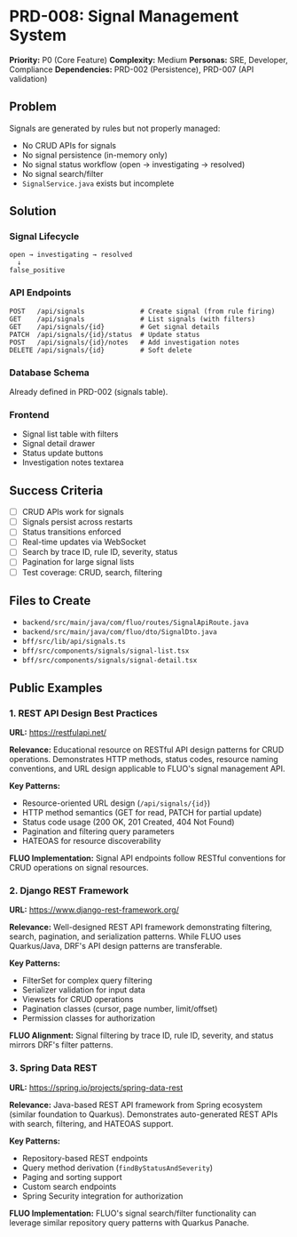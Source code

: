# PRD-008: Signal Management System

**Priority:** P0 (Core Feature)
**Complexity:** Medium
**Personas:** SRE, Developer, Compliance
**Dependencies:** PRD-002 (Persistence), PRD-007 (API validation)

## Problem

Signals are generated by rules but not properly managed:
- No CRUD APIs for signals
- No signal persistence (in-memory only)
- No signal status workflow (open → investigating → resolved)
- No signal search/filter
- `SignalService.java` exists but incomplete

## Solution

### Signal Lifecycle

```
open → investigating → resolved
  ↓
false_positive
```

### API Endpoints

```
POST   /api/signals              # Create signal (from rule firing)
GET    /api/signals              # List signals (with filters)
GET    /api/signals/{id}         # Get signal details
PATCH  /api/signals/{id}/status  # Update status
POST   /api/signals/{id}/notes   # Add investigation notes
DELETE /api/signals/{id}         # Soft delete
```

### Database Schema

Already defined in PRD-002 (signals table).

### Frontend

- Signal list table with filters
- Signal detail drawer
- Status update buttons
- Investigation notes textarea

## Success Criteria

- [ ] CRUD APIs work for signals
- [ ] Signals persist across restarts
- [ ] Status transitions enforced
- [ ] Real-time updates via WebSocket
- [ ] Search by trace ID, rule ID, severity, status
- [ ] Pagination for large signal lists
- [ ] Test coverage: CRUD, search, filtering

## Files to Create

- `backend/src/main/java/com/fluo/routes/SignalApiRoute.java`
- `backend/src/main/java/com/fluo/dto/SignalDto.java`
- `bff/src/lib/api/signals.ts`
- `bff/src/components/signals/signal-list.tsx`
- `bff/src/components/signals/signal-detail.tsx`

## Public Examples

### 1. REST API Design Best Practices
**URL:** https://restfulapi.net/

**Relevance:** Educational resource on RESTful API design patterns for CRUD operations. Demonstrates HTTP methods, status codes, resource naming conventions, and URL design applicable to FLUO's signal management API.

**Key Patterns:**
- Resource-oriented URL design (`/api/signals/{id}`)
- HTTP method semantics (GET for read, PATCH for partial update)
- Status code usage (200 OK, 201 Created, 404 Not Found)
- Pagination and filtering query parameters
- HATEOAS for resource discoverability

**FLUO Implementation:** Signal API endpoints follow RESTful conventions for CRUD operations on signal resources.

### 2. Django REST Framework
**URL:** https://www.django-rest-framework.org/

**Relevance:** Well-designed REST API framework demonstrating filtering, search, pagination, and serialization patterns. While FLUO uses Quarkus/Java, DRF's API design patterns are transferable.

**Key Patterns:**
- FilterSet for complex query filtering
- Serializer validation for input data
- Viewsets for CRUD operations
- Pagination classes (cursor, page number, limit/offset)
- Permission classes for authorization

**FLUO Alignment:** Signal filtering by trace ID, rule ID, severity, and status mirrors DRF's filter patterns.

### 3. Spring Data REST
**URL:** https://spring.io/projects/spring-data-rest

**Relevance:** Java-based REST API framework from Spring ecosystem (similar foundation to Quarkus). Demonstrates auto-generated REST APIs with search, filtering, and HATEOAS support.

**Key Patterns:**
- Repository-based REST endpoints
- Query method derivation (`findByStatusAndSeverity`)
- Paging and sorting support
- Custom search endpoints
- Spring Security integration for authorization

**FLUO Implementation:** FLUO's signal search/filter functionality can leverage similar repository query patterns with Quarkus Panache.
